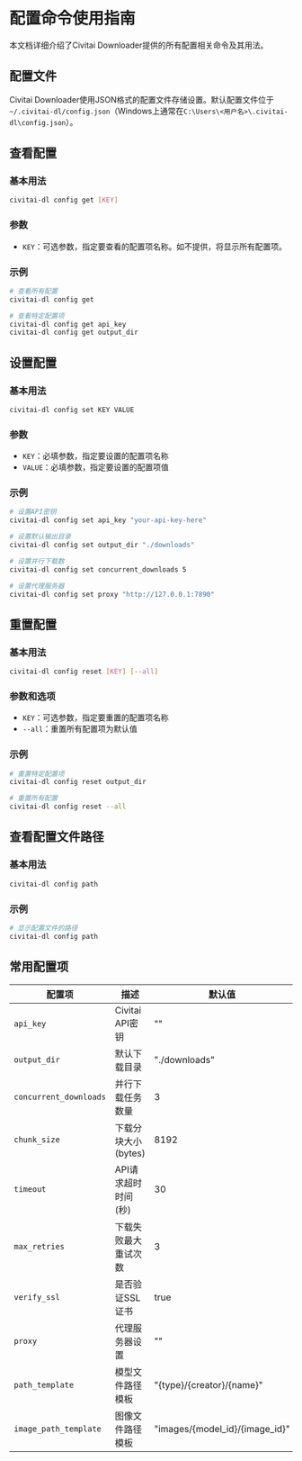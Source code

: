 # 配置命令使用指南

本文档详细介绍了Civitai Downloader提供的所有配置相关命令及其用法。

## 配置文件

Civitai Downloader使用JSON格式的配置文件存储设置。默认配置文件位于`~/.civitai-dl/config.json`（Windows上通常在`C:\Users\<用户名>\.civitai-dl\config.json`）。

## 查看配置

### 基本用法
```bash
civitai-dl config get [KEY]
```

### 参数
- `KEY`：可选参数，指定要查看的配置项名称。如不提供，将显示所有配置项。

### 示例
```bash
# 查看所有配置
civitai-dl config get

# 查看特定配置项
civitai-dl config get api_key
civitai-dl config get output_dir
```

## 设置配置

### 基本用法
```bash
civitai-dl config set KEY VALUE
```

### 参数
- `KEY`：必填参数，指定要设置的配置项名称
- `VALUE`：必填参数，指定要设置的配置项值

### 示例
```bash
# 设置API密钥
civitai-dl config set api_key "your-api-key-here"

# 设置默认输出目录
civitai-dl config set output_dir "./downloads"

# 设置并行下载数
civitai-dl config set concurrent_downloads 5

# 设置代理服务器
civitai-dl config set proxy "http://127.0.0.1:7890"
```

## 重置配置

### 基本用法
```bash
civitai-dl config reset [KEY] [--all]
```

### 参数和选项
- `KEY`：可选参数，指定要重置的配置项名称
- `--all`：重置所有配置项为默认值

### 示例
```bash
# 重置特定配置项
civitai-dl config reset output_dir

# 重置所有配置
civitai-dl config reset --all
```

## 查看配置文件路径

### 基本用法
```bash
civitai-dl config path
```

### 示例
```bash
# 显示配置文件的路径
civitai-dl config path
```

## 常用配置项

| 配置项                 | 描述                 | 默认值                         |
| ---------------------- | -------------------- | ------------------------------ |
| `api_key`              | Civitai API密钥      | ""                             |
| `output_dir`           | 默认下载目录         | "./downloads"                  |
| `concurrent_downloads` | 并行下载任务数量     | 3                              |
| `chunk_size`           | 下载分块大小(bytes)  | 8192                           |
| `timeout`              | API请求超时时间(秒)  | 30                             |
| `max_retries`          | 下载失败最大重试次数 | 3                              |
| `verify_ssl`           | 是否验证SSL证书      | true                           |
| `proxy`                | 代理服务器设置       | ""                             |
| `path_template`        | 模型文件路径模板     | "{type}/{creator}/{name}"      |
| `image_path_template`  | 图像文件路径模板     | "images/{model_id}/{image_id}" |
```
